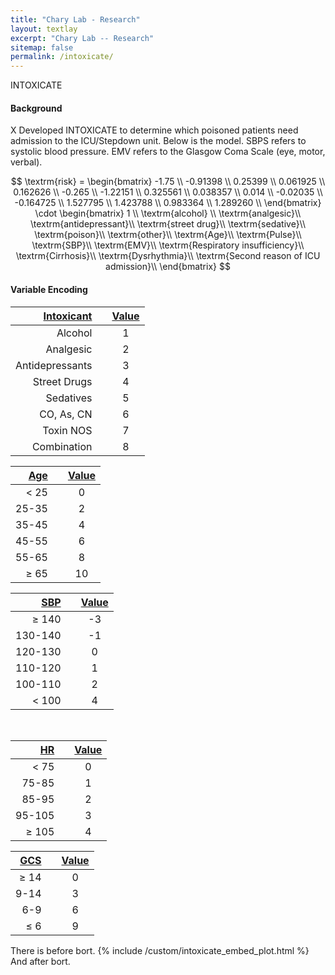 ```yaml
---
title: "Chary Lab - Research"
layout: textlay
excerpt: "Chary Lab -- Research"
sitemap: false
permalink: /intoxicate/
---
```


<head>
<link
    href="https://cdn.pydata.org/bokeh/release/bokeh-3.3.4.min.css"
    rel="stylesheet" type="text/css">
<script src="https://cdn.pydata.org/bokeh/release/bokeh-3.3.4.min.js"></script>
<script src="https://cdn.mathjax.org/mathjax/latest/MathJax.js?config=TeX-AMS-MML_HTMLorMML" type="text/javascript"></script>
</head>

INTOXICATE

#### Background

X Developed INTOXICATE to determine which poisoned patients need admission to the ICU/Stepdown unit. Below is the model. SBPS refers to systolic blood pressure. EMV refers to the Glasgow Coma Scale (eye, motor, verbal).

$$
\textrm{risk} = \begin{bmatrix} -1.75 \\ -0.91398 \\ 0.25399 \\ 0.061925 \\ 0.162626 \\ -0.265 \\ -1.22151 \\ 0.325561 \\ 0.038357 \\ 0.014 \\ -0.02035 \\ -0.164725 \\ 1.527795 \\ 1.423788 \\ 0.983364 \\ 1.289260 \\  \end{bmatrix} \cdot
\begin{bmatrix} 1 \\ \textrm{alcohol} \\ \textrm{analgesic}\\ \textrm{antidepressant}\\ \textrm{street drug}\\ \textrm{sedative}\\ \textrm{poison}\\ \textrm{other}\\ \textrm{Age}\\ \textrm{Pulse}\\ \textrm{SBP}\\ \textrm{EMV}\\ \textrm{Respiratory insufficiency}\\ \textrm{Cirrhosis}\\ \textrm{Dysrhythmia}\\ \textrm{Second reason of ICU admission}\\ \end{bmatrix}
$$

<div class="container">
<h4>Variable Encoding</h4>
<div class="row">
<div class="col-md-3">

| <u>Intoxicant</u> |     | <u>Value<u> |
| ----------------: | :-: | :---------: |
|           Alcohol |     |      1      |
|         Analgesic |     |      2      |
|   Antidepressants |     |      3      |
|      Street Drugs |     |      4      |
|         Sedatives |     |      5      |
|        CO, As, CN |     |      6      |
|         Toxin NOS |     |      7      |
|       Combination |     |      8      |

</div>
<div class="col-md-3">

| <u>Age</u> |     | <u>Value</u> |
| ---------: | :-: | :----------: |
|       < 25 |     |      0       |
|      25-35 |     |      2       |
|      35-45 |     |      4       |
|      45-55 |     |      6       |
|      55-65 |     |      8       |
|  $\geq$ 65 |     |      10      |

</div>

<div class="col-md-3">

| <u>SBP</u> |     | <u>Value</u> |
| ---------: | :-: | :----------: |
| $\geq$ 140 |     |      -3      |
|    130-140 |     |      -1      |
|    120-130 |     |      0       |
|    110-120 |     |      1       |
|    100-110 |     |      2       |
|      < 100 |     |      4       |

</div>
</div>
<br>
<div class="row">
<div class="col-md-3">

|  <u>HR</u> |     | <u>Value</u> |
| ---------: | :-: | :----------: |
|       < 75 |     |      0       |
|      75-85 |     |      1       |
|      85-95 |     |      2       |
|     95-105 |     |      3       |
| $\geq$ 105 |     |      4       |

</div>

<div class="col-md-3">

| <u>GCS</u> |     | <u>Value<u> |
| ---------: | :-: | :---------: |
|  $\geq$ 14 |     |      0      |
|       9-14 |     |      3      |
|        6-9 |     |      6      |
|   $\leq$ 6 |     |      9      |

</div>
</div>
</div>

There is before bort.
{% include /custom/intoxicate_embed_plot.html %}
And after bort.
